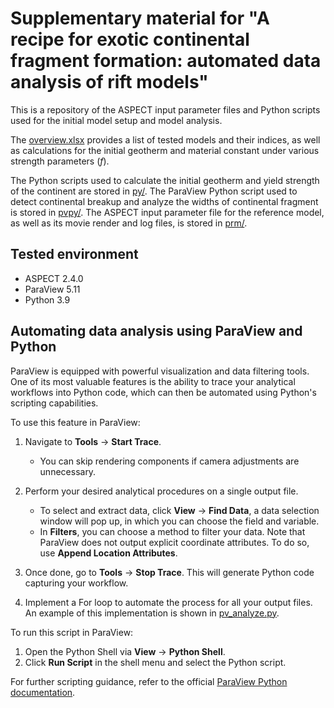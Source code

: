 # Supplementary material for "A recipe for exotic continental fragment formation: automated data analysis of rift models"

This is a repository of the ASPECT input parameter files and Python scripts used for the initial model setup and model analysis. 

The [overview.xlsx](https://github.com/alanjyu/fragment_recipe/blob/main/overview.xlsx) provides a list of tested models and their indices, as well as calculations for the initial geotherm and material constant under various strength parameters ($f$).

The Python scripts used to calculate the initial geotherm and yield strength of the continent are stored in [py/](https://github.com/alanjyu/fragment_recipe/tree/main/py). The ParaView Python script used to detect continental breakup and analyze the widths of continental fragment is stored in [pvpy/](https://github.com/alanjyu/fragment_recipe/tree/main/pvpy). The ASPECT input parameter file for the reference model, as well as its movie render and log files, is stored in [prm/](https://github.com/alanjyu/fragment_recipe/tree/main/prm).


## Tested environment

- ASPECT 2.4.0
- ParaView 5.11
- Python 3.9


## Automating data analysis using ParaView and Python

ParaView is equipped with powerful visualization and data filtering tools. One of its most valuable features is the ability to trace your analytical workflows into Python code, which can then be automated using Python's scripting capabilities.

To use this feature in ParaView:

1. Navigate to **Tools** → **Start Trace**.
    * You can skip rendering components if camera adjustments are unnecessary.

2. Perform your desired analytical procedures on a single output file.
    * To select and extract data, click **View** → **Find Data**, a data selection window will pop up, in which you can choose the field and variable.
    * In **Filters**, you can choose a method to filter your data. Note that ParaView does not output explicit coordinate attributes. To do so, use **Append Location Attributes**.

3. Once done, go to **Tools** → **Stop Trace**. This will generate Python code capturing your workflow.

4. Implement a For loop to automate the process for all your output files. An example of this implementation is shown in [pv_analyze.py](https://github.com/alanjyu/fragment_recipe/blob/main/pvpy/pv_analyze.py).


To run this script in ParaView:

1. Open the Python Shell via **View** → **Python Shell**.
2. Click **Run Script** in the shell menu and select the Python script.


For further scripting guidance, refer to the official [ParaView Python documentation](https://www.paraview.org/paraview-docs/nightly/python/).
